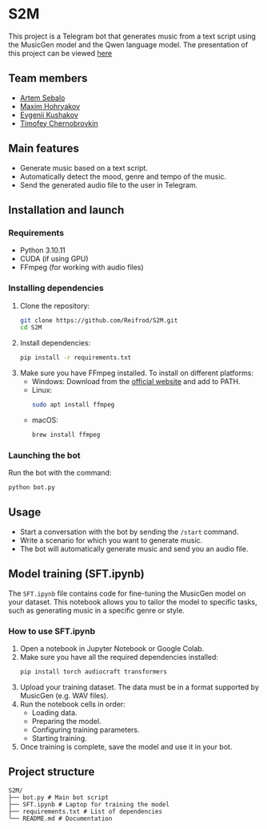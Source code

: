 # S2M
This project is a Telegram bot that generates music from a text script using the MusicGen model and the Qwen language model. The presentation of this project can be viewed [here](https://docs.google.com/presentation/d/1I49EQbilwWPcnc3723yLJTPR3WqFVosJ8ViBYPTXq-0/edit)

## Team members

- [Artem Sebalo](https://github.com/artemcd)
- [Maxim Hohryakov](https://github.com/standal0n3max)
- [Evgenii Kushakov](https://github.com/Reifrod)
- [Timofey Chernobrovkin](https://github.com/LesostepnoyGnom)

## Main features

- Generate music based on a text script.
- Automatically detect the mood, genre and tempo of the music.
- Send the generated audio file to the user in Telegram.

## Installation and launch

### Requirements

- Python 3.10.11
- CUDA (if using GPU)
- FFmpeg (for working with audio files)

### Installing dependencies

1. Clone the repository:
   ```bash
   git clone https://github.com/Reifrod/S2M.git
   cd S2M
   ```
2. Install dependencies:
   ```bash
   pip install -r requirements.txt
   ```
3. Make sure you have FFmpeg installed. To install on different platforms:
   - Windows: Download from the [official website](https://ffmpeg.org/download.html) and add to PATH.
   - Linux:
     ```bash
     sudo apt install ffmpeg
     ```
   - macOS:
     ```bash
     brew install ffmpeg
     ```

### Launching the bot

Run the bot with the command:

```bash
python bot.py
```

## Usage

- Start a conversation with the bot by sending the `/start` command.
- Write a scenario for which you want to generate music.
- The bot will automatically generate music and send you an audio file.

## Model training (SFT.ipynb)

The `SFT.ipynb` file contains code for fine-tuning the MusicGen model on your dataset. This notebook allows you to tailor the model to specific tasks, such as generating music in a specific genre or style.

### How to use SFT.ipynb

1. Open a notebook in Jupyter Notebook or Google Colab.
2. Make sure you have all the required dependencies installed:
   ```bash
   pip install torch audiocraft transformers
   ```
3. Upload your training dataset. The data must be in a format supported by MusicGen (e.g. WAV files).
4. Run the notebook cells in order:
   - Loading data.
   - Preparing the model.
   - Configuring training parameters.
   - Starting training.
5. Once training is complete, save the model and use it in your bot.

## Project structure
```
S2M/
├── bot.py # Main bot script
├── SFT.ipynb # Laptop for training the model
├── requirements.txt # List of dependencies
└── README.md # Documentation
```
